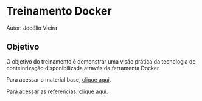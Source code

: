 # Treinamento Docker
Autor: Jocélio Vieira

## Objetivo
O objetivo do treinamento é demonstrar uma visão prática da tecnologia de conteinrização disponibilizada através da ferramenta Docker.

Para acessar o material base, [clique aqui](/docs/doc01.md).

Para acessar as referências, [clique aqui](/docs/refs.md).